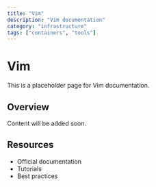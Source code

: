 ```yaml
---
title: "Vim"
description: "Vim documentation"
category: "infrastructure"
tags: ["containers", "tools"]
---
```


# Vim

This is a placeholder page for Vim documentation.

## Overview

Content will be added soon.

## Resources

- Official documentation
- Tutorials
- Best practices
